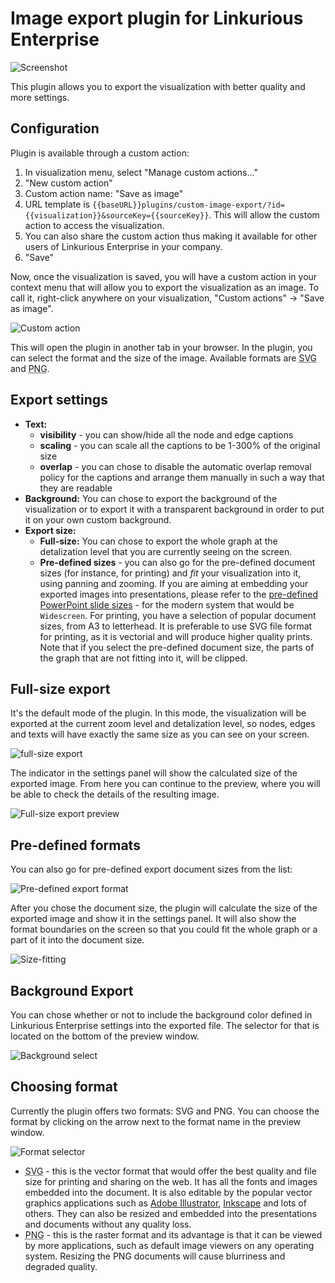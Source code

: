 # Image export plugin for Linkurious Enterprise

![Screenshot](./images/screenshot.png)

This plugin allows you to export the visualization with better quality and more settings.

## Configuration

Plugin is available through a custom action:

1.  In visualization menu, select "Manage custom actions..."
2.  "New custom action"
3.  Custom action name: "Save as image"
4.  URL template is `{{baseURL}}plugins/custom-image-export/?id={{visualization}}&sourceKey={{sourceKey}}`. This will allow the custom action to access the visualization.
5.  You can also share the custom action thus making it available for other users of Linkurious Enterprise in your company.
6.  "Save"

Now, once the visualization is saved, you will have a custom action in your context menu that will allow you to export the visualization as an image. To call it, right-click anywhere on your visualization, "Custom actions" &rarr; "Save as image".

![Custom action](./images/custom-action.png)

This will open the plugin in another tab in your browser. In the plugin, you can select the format and the size of the image. Available formats are <abbr title="Scalable Vector Graphics">SVG</abbr> and <abbr title="Portable Network Graphics">PNG</abbr>.

## Export settings

- **Text:**
  - **visibility** - you can show/hide all the node and edge captions
  - **scaling** - you can scale all the captions to be 1-300% of the original size
  - **overlap** - you can chose to disable the automatic overlap removal policy for the captions and arrange them manually in such a way that they are readable
- **Background:** You can chose to export the background of the visualization or to export it with a transparent background in order to put it on your own custom background.
- **Export size:**
  - **Full-size:** You can chose to export the whole graph at the detalization level that you are currently seeing on the screen.
  - **Pre-defined sizes** - you can also go for the pre-defined document sizes (for instance, for printing) and _fit_ your visualization into it, using panning and zooming. If you are aiming at embedding your exported images into presentations, please refer to the [pre-defined PowerPoint slide sizes](https://support.microsoft.com/en-us/office/change-the-size-of-your-slides-040a811c-be43-40b9-8d04-0de5ed79987e) - for the modern system that would be `Widescreen`. For printing, you have a selection of popular document sizes, from A3 to letterhead. It is preferable to use SVG file format for printing, as it is vectorial and will produce higher quality prints. Note that if you select the pre-defined document size, the parts of the graph that are not fitting into it, will be clipped.

## Full-size export

It's the default mode of the plugin. In this mode, the visualization will be exported at the current zoom level and detalization level, so nodes, edges and texts will have exactly the same size as you can see on your screen.

![full-size export](./images/full-size.gif)

The indicator in the settings panel will show the calculated size of the exported image. From here you can continue to the preview, where you will be able to check the details of the resulting image.

![Full-size export preview](./images/full-size-preview.png)

## Pre-defined formats

You can also go for pre-defined export document sizes from the list:

![Pre-defined export format](./images/predefined-format.png)

After you chose the document size, the plugin will calculate the size of the exported image and show it in the settings panel. It will also show the format boundaries on the screen so that you could fit the whole graph or a part of it into the document size.

![Size-fitting](./images/size-fitting.gif)

## Background Export

You can chose whether or not to include the background color defined in Linkurious Enterprise settings into the exported file. The selector for that is located on the bottom of the preview window.

![Background select](./images/background.gif)

## Choosing format

Currently the plugin offers two formats: SVG and PNG. You can choose the format by clicking on the arrow next to the format name in the preview window.

![Format selector](./images/format-select.png)

- <abbr title="Scalable Vector Graphics">SVG</abbr> - this is the vector format that would offer the best quality and file size for printing and sharing on the web. It has all the fonts and images embedded into the document. It is also editable by the popular vector graphics applications such as [Adobe Illustrator](https://www.adobe.com/), [Inkscape](https://inkscape.org/) and lots of others. They can also be resized and embedded into the presentations and documents without any quality loss.
- <abbr title="Portable Network Graphics">PNG</abbr> - this is the raster format and its advantage is that it can be viewed by more applications, such as default image viewers on any operating system. Resizing the PNG documents will cause blurriness and degraded quality.
